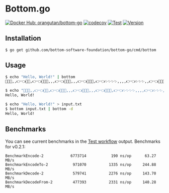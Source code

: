 # Bottom.go

[![Docker Hub: orangutan/bottom-go](https://img.shields.io/badge/Docker%20Hub-orangutan/bottom--go-blue?logo=docker)](https://hub.docker.com/r/orangutan/bottom-go)
[![codecov](https://codecov.io/gh/bottom-software-foundation/bottom-go/branch/main/graph/badge.svg)](https://codecov.io/gh/bottom-software-foundation/bottom-go)
[![Test](https://github.com/bottom-software-foundation/bottom-go/workflows/Test/badge.svg)](https://github.com/bottom-software-foundation/bottom-go/actions?query=workflow%3ATest)
[![Version](https://img.shields.io/github/tag/bottom-software-foundation/bottom-go.svg)](https://github.com/bottom-software-foundation/bottom-go/releases)

## Installation

```
$ go get github.com/bottom-software-foundation/bottom-go/cmd/bottom
```

## Usage

```bash
$ echo "Hello, World!" | bottom
💖✨✨,,👉👈💖💖,👉👈💖💖🥺,,,👉👈💖💖🥺,,,👉👈💖💖✨,👉👈✨✨✨✨,,,,👉👈✨✨✨,,👉👈💖✨✨✨🥺,,👉👈💖💖✨,👉👈💖💖✨,,,,👉👈💖💖🥺,,,👉👈💖💖👉👈✨✨✨,,,👉👈✨👉👈

$ echo "💖✨✨,,👉👈💖💖,👉👈💖💖🥺,,,👉👈💖💖🥺,,,👉👈💖💖✨,👉👈✨✨✨✨,,,,👉👈✨✨✨,,👉👈💖✨✨✨🥺,,👉👈💖💖✨,👉👈💖💖✨,,,,👉👈💖💖🥺,,,👉👈💖💖👉👈✨✨✨,,,👉👈✨👉👈" | bottom -d
Hello, World!

$ echo "Hello, World!" > input.txt
$ bottom input.txt | bottom -d
Hello, World!
```

## Benchmarks

You can see current benchmarks in the [Test workflow](https://github.com/bottom-software-foundation/bottom-go/actions?query=workflow%3ATest) output. Benchmarks for v0.2.1:
```
BenchmarkEncode-2       	 6773714	       190 ns/op	  63.27 MB/s
BenchmarkEncodeTo-2     	  971070	      1335 ns/op	 244.88 MB/s
BenchmarkDecode-2       	  579741	      2276 ns/op	 143.70 MB/s
BenchmarkDecodeFrom-2   	  477393	      2331 ns/op	 140.28 MB/s
```
